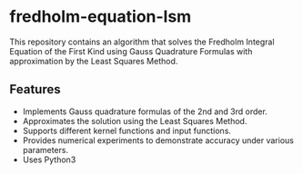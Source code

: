 # fredholm-equation-lsm

This repository contains an algorithm that solves the Fredholm Integral Equation of the First Kind using Gauss Quadrature Formulas with approximation by the Least Squares Method.

## Features

- Implements Gauss quadrature formulas of the 2nd and 3rd order.
- Approximates the solution using the Least Squares Method.
- Supports different kernel functions and input functions.
- Provides numerical experiments to demonstrate accuracy under various parameters.
- Uses Python3
